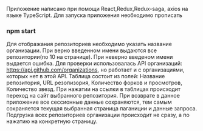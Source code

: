 Приложение написано при помощи React,Redux,Redux-saga, axios на языке TypeScript. Для запуска приложения необходимо прописать 
### npm start
Для отображания репозиториев необходимо указать название организации.
При верно введенном имени выдаются все репозитории(по 10 на странице). При неверно введеном имени выдается ошибка. Для проверки использовалась API организаций: https://api.github.com/organizations, но работает и с организациями, которых нет в этой API.
Таблица состоит из полей: Название репозитория,	URL резопизория,	Количество форков и просмотров,	Количество звезд.
При нажатии на ссылки в таблицах происходит переход на сайт выбранного репозитория. При возврате в данное приложение все сессионные данные сохраняются, тем самым сохраняется текущая выбранная страница паганиции и данные запроса. Подгрузка всех репозиториев организации происходит не сразу, а по нажатию на конкретную страницу.
